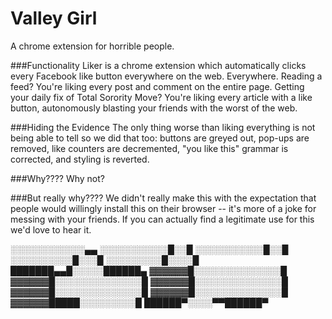 # Valley Girl
A chrome extension for horrible people.

###Functionality
Liker is a chrome extension which automatically clicks every Facebook like button everywhere on the web. Everywhere. Reading a feed? You're liking every post and comment on the entire page. Getting your daily fix of Total Sorority Move? You're liking every article with a like button, autonomously blasting your friends with the worst of the web.

###Hiding the Evidence
The only thing worse than liking everything is not being able to tell so we did that too: buttons are greyed out, pop-ups are removed, like counters are decremented, "you like this" grammar is corrected, and styling is reverted.

###Why????
Why not?

###But really why????
We didn't really make this with the expectation that people would willingly install this on their browser -- it's more of a joke for messing with your friends. If you can actually find a legitimate use for this we'd love to hear it.

░░░░░░░░░░░░▄▄
░░░░░░░░░░░█░░█
░░░░░░░░░░░█░░█
░░░░░░░░░░█░░░█
░░░░░░░░░█░░░░█
███████▄▄█░░░░░██████▄
▓▓▓▓▓▓█░░░░░░░░░░░░░░█
▓▓▓▓▓▓█░░░░░░░░░░░░░░█
▓▓▓▓▓▓█░░░░░░░░░░░░░░█
▓▓▓▓▓▓█░░░░░░░░░░░░░░█
▓▓▓▓▓▓█░░░░░░░░░░░░░░█
▓▓▓▓▓▓█████░░░░░░░░░█
██████▀░░░░▀▀██████▀
